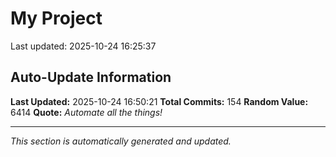 # My Project


Last updated: 2025-10-24 16:25:37

































































































































































































































































































































































































































































































































































## Auto-Update Information

**Last Updated:** 2025-10-24 16:50:21
**Total Commits:** 154
**Random Value:** 6414
**Quote:** _Automate all the things!_

---
_This section is automatically generated and updated._
